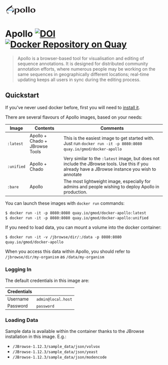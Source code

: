 ![Apollo Logo](img/ApolloLogo_100x36.png)

# Apollo [![DOI](https://zenodo.org/badge/DOI/10.5281/zenodo.268535.svg)](https://doi.org/10.5281/zenodo.268535) [![Docker Repository on Quay](https://quay.io/repository/gmod/docker-apollo/status "Docker Repository on Quay")](https://quay.io/repository/gmod/docker-apollo)

> Apollo is a browser-based tool for visualisation and editing of sequence
> annotations. It is designed for distributed community annotation efforts,
> where numerous people may be working on the same sequences in geographically
> different locations; real-time updating keeps all users in sync during the
> editing process.

## Quickstart

If you've never used docker before, first you will need to [install it](https://docs.docker.com/engine/installation/).

There are several flavours of Apollo images, based on your needs:

Image      | Contents                       | Comments
---------- | ------------------------------ | -------------
`:latest`  | Apollo + Chado + JBrowse Tools | This is the easiest image to get started with. Just run `docker run -it -p 8080:8080 quay.io/gmod/docker-apollo`
`:unified` | Apollo + Chado                 | Very similar to the `:latest` image, but does not include the JBrowse tools. Use this if you already have a JBrowse instance you wish to annotate
`:bare`    | Apollo                         | The most lightweight image, especially for admins and people wishing to deploy Apollo in production.

You can launch these images with `docker run` commands:

```console
$ docker run -it -p 8080:8080 quay.io/gmod/docker-apollo:latest
$ docker run -it -p 8080:8080 quay.io/gmod/docker-apollo:unified
```

If you need to load data, you can mount a volume into the docker container:

```console
$ docker run -it -v /jbrowse/dir/:/data -p 8080:8080 quay.io/gmod/docker-apollo
```

When you access this data within Apollo, you should refer to `/jbrowse/dir/my-organism` as `/data/my-organism`

### Logging In

The default credentials in this image are:

| Credentials |                    |
| ---         | ------------------ |
| Username    | `admin@local.host` |
| Password    | `password`         |


### Loading Data

Sample data is available within the container thanks to the JBrowse installation in this image. E.g.:

- `/JBrowse-1.12.3/sample_data/json/volvox`
- `/JBrowse-1.12.3/sample_data/json/yeast`
- `/JBrowse-1.12.3/sample_data/json/modencode`
